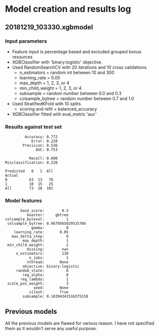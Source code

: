 # Model creation and results log

## 20181219_103330.xgbmodel

### Input parameters

* Feature input is percentage based and excluded grouped bonus resources
* XGBClassifier with 'binary:logistic' objective.
* Used RandomSearchCV with 20 iterations and 10 cross validations.
  * n_estimators = random int between 10 and 300
  * learning_rate = 0.05
  * max_depth = 1, 2, 3, or 4
  * min_child_weight = 1, 2, 3, or 4
  * subsample = random number between 0.0 and 0.3
  * colsample_bytree = random number between 0.7 and 1.0
* Used StratifiedKFold with 10 splits
  * scoring and refit = balanced_accuracy
* XGBClassifier fitted with eval_metric 'auc'

### Results against test set

             Accuracy: 0.772
                Error: 0.228
            Precision: 0.536
                  AUC: 0.753

               Recall: 0.600
    Misclassification: 0.228

    Predicted   0   1  All
    Actual
    0          63  13   76
    1          10  15   25  
    All        73  28  101

### Model features

           base_score:        0.5
              booster:     gbtree
    colsample_bylevel:          1
     colsample_bytree: 0.9679565829535766
                gamma:          0
        learning_rate:       0.05
       max_delta_step:          0
            max_depth:          1
     min_child_weight:          2
              missing:        nan
         n_estimators:        130
               n_jobs:          1
              nthread:       None
            objective: binary:logistic
         random_state:          0
            reg_alpha:          0
           reg_lambda:          1
     scale_pos_weight:          3
                 seed:       None
               silent:       True
            subsample: 0.18394341516375318

## Previous models

All the previous models are flawed for various reason. I have not specified them as it wouldn't serve any useful purpose.